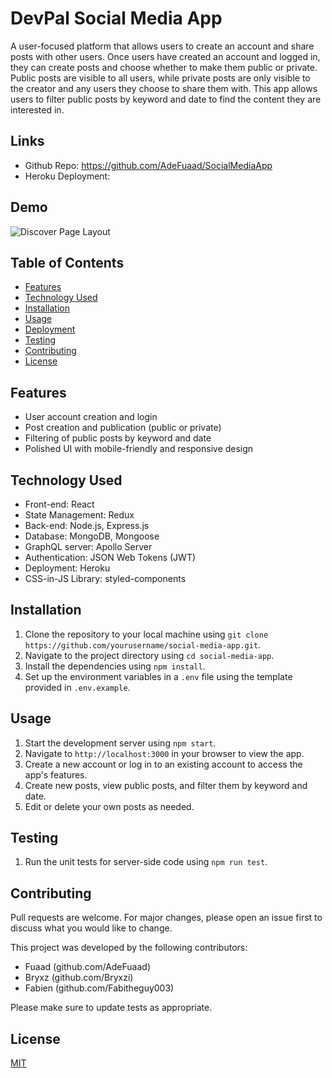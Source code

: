 # DevPal Social Media App

A user-focused platform that allows users to create an account and share posts with other users. Once users have created an account and logged in, they can create posts and choose whether to make them public or private. Public posts are visible to all users, while private posts are only visible to the creator and any users they choose to share them with. This app allows users to filter public posts by keyword and date to find the content they are interested in.

## Links

* Github Repo: https://github.com/AdeFuaad/SocialMediaApp
* Heroku Deployment: 

## Demo

![Discover Page Layout](path/to/image.png)


## Table of Contents

- [Features](#features)
- [Technology Used](#technology-used)
- [Installation](#installation)
- [Usage](#usage)
- [Deployment](#deployment)
- [Testing](#testing)
- [Contributing](#contributing)
- [License](#license)

## Features

- User account creation and login
- Post creation and publication (public or private)
- Filtering of public posts by keyword and date
- Polished UI with mobile-friendly and responsive design

## Technology Used

- Front-end: React
- State Management: Redux
- Back-end: Node.js, Express.js
- Database: MongoDB, Mongoose
- GraphQL server: Apollo Server
- Authentication: JSON Web Tokens (JWT)
- Deployment: Heroku
- CSS-in-JS Library: styled-components

## Installation

1. Clone the repository to your local machine using `git clone https://github.com/yourusername/social-media-app.git`.
2. Navigate to the project directory using `cd social-media-app`.
3. Install the dependencies using `npm install`.
4. Set up the environment variables in a `.env` file using the template provided in `.env.example`.

## Usage

1. Start the development server using `npm start`.
2. Navigate to `http://localhost:3000` in your browser to view the app.
3. Create a new account or log in to an existing account to access the app's features.
4. Create new posts, view public posts, and filter them by keyword and date.
5. Edit or delete your own posts as needed.

## Testing

1. Run the unit tests for server-side code using `npm run test`.

## Contributing

Pull requests are welcome. For major changes, please open an issue first to discuss what you would like to change.

This project was developed by the following contributors:

- Fuaad (github.com/AdeFuaad)
- Bryxz (github.com/Bryxzi)
- Fabien (github.com/Fabitheguy003)

Please make sure to update tests as appropriate.

## License

[MIT](https://choosealicense.com/licenses/mit/)
